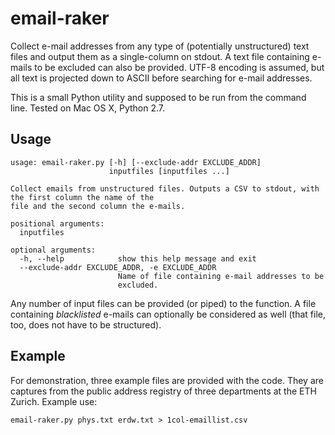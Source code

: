 # email-raker

Collect e-mail addresses from any type of (potentially
unstructured) text files and output them as a single-column
on stdout. A text file containing e-mails to be excluded can
also be provided. UTF-8 encoding is assumed, but all text is
projected down to ASCII before searching for e-mail
addresses.

This is a small Python utility and supposed to be run from
the command line. Tested on Mac OS X, Python 2.7.


## Usage

```
usage: email-raker.py [-h] [--exclude-addr EXCLUDE_ADDR]
                      inputfiles [inputfiles ...]

Collect emails from unstructured files. Outputs a CSV to stdout, with the first column the name of the
file and the second column the e-mails.

positional arguments:
  inputfiles

optional arguments:
  -h, --help            show this help message and exit
  --exclude-addr EXCLUDE_ADDR, -e EXCLUDE_ADDR
                        Name of file containing e-mail addresses to be
                        excluded.

```

Any number of input files can be provided (or piped) to the function. A file containing _blacklisted_ e-mails can optionally be considered as well (that file, too, does not have to be structured).


## Example

For demonstration, three example files are provided with the code. They are captures from the public address registry of three departments at the ETH Zurich. Example use:

```
email-raker.py phys.txt erdw.txt > 1col-emaillist.csv
```